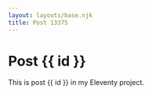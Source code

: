 ```yaml
---
layout: layouts/base.njk
title: Post 13375
---
```


# Post {{ id }}

This is post {{ id }} in my Eleventy project.
